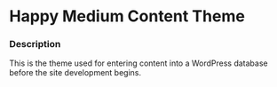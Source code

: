 # Happy Medium Content Theme

### Description
This is the theme used for entering content into a WordPress database before the site development begins.